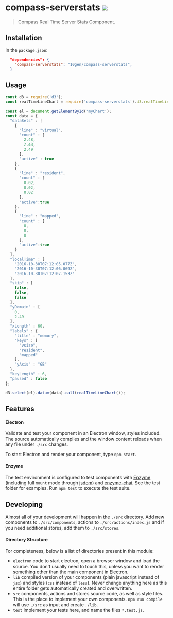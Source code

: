 # compass-serverstats [![][npm_img]][npm_url]

> Compass Real Time Server Stats Component.

## Installation

In the `package.json`:

```json
  "dependencies": {
    "compass-serverstats": "10gen/compass-serverstats",
  }
```

## Usage

```js
const d3 = require('d3');
const realTimeLineChart = require('compass-serverstats').d3.realTimeLineChart;

const el = document.getElementById('myChart');
const data = {
  "dataSets" : [
    {
      "line" : "virtual",
      "count" : [
        2.48,
        2.48,
        2.49
      ],
      "active" : true
    },
    {
      "line" : "resident",
      "count" : [
        0.02,
        0.02,
        0.02
      ],
      "active":true
    },
    {
      "line" : "mapped",
      "count" : [
        0,
        0,
        0
      ],
      "active":true
    }
  ],
  "localTime" : [
    "2016-10-30T07:12:05.077Z",
    "2016-10-30T07:12:06.069Z",
    "2016-10-30T07:12:07.153Z"
  ],
  "skip" : [
    false,
    false,
    false
  ],
  "yDomain" : [
    0,
    2.49
  ],
  "xLength" : 60,
  "labels" : {
    "title" : "memory",
    "keys" : [
      "vsize",
      "resident",
      "mapped"
    ],
    "yAxis" : "GB"
  },
  "keyLength" : 6,
  "paused" : false
};

d3.select(el).datum(data).call(realTimeLineChart());
```

## Features

#### Electron

Validate and test your component in an Electron window, styles included. The source automatically compiles and the window content reloads when any file under `./src` changes.

To start Electron and render your component, type `npm start`.

#### Enzyme

The test environment is configured to test components with [Enzyme][enzyme] (including full `mount` mode through [jsdom][jsdom]) and [enzyme-chai][enzyme-chai]. See the test folder for examples. Run `npm test` to execute the test suite.

## Developing

Almost all of your development will happen in the `./src` directory. Add new components
to `./src/components`, actions to `./src/actions/index.js` and if you need additional stores, add them to `./src/stores`.

#### Directory Structure

For completeness, below is a list of directories present in this module:

- `electron` code to start electron, open a browser window and load the source. You don't usually need to touch this, unless you want to render something other than the main component in Electron.
- `lib` compiled version of your components (plain javascript instead of `jsx`) and styles (`css` instead of `less`). Never change anything here as this entire folder gets automatically created and overwritten.
- `src` components, actions and stores source code, as well as style files. This is the place to implement your own components. `npm run compile` will use `./src` as input and create `./lib`.
- `test` implement your tests here, and name the files `*.test.js`.


[npm_img]: https://img.shields.io/npm/v/mongodb-component-template.svg?style=flat-square
[npm_url]: https://www.npmjs.org/package/mongodb-component-template
[enzyme]: http://airbnb.io/enzyme/
[enzyme-chai]: https://github.com/producthunt/chai-enzyme
[jsdom]: https://github.com/tmpvar/jsdom
